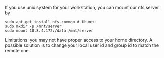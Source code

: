 If you use unix system for your workstation, you can mount our nfs server by

```shell
sudo apt-get install nfs-common # Ubuntu
sudo mkdir -p /mnt/server
sudo mount 10.8.4.172:/data /mnt/server
```

Limitations: you may not have proper access to your home directory. A possible solution is to change your local user id and group id to match the
remote one.